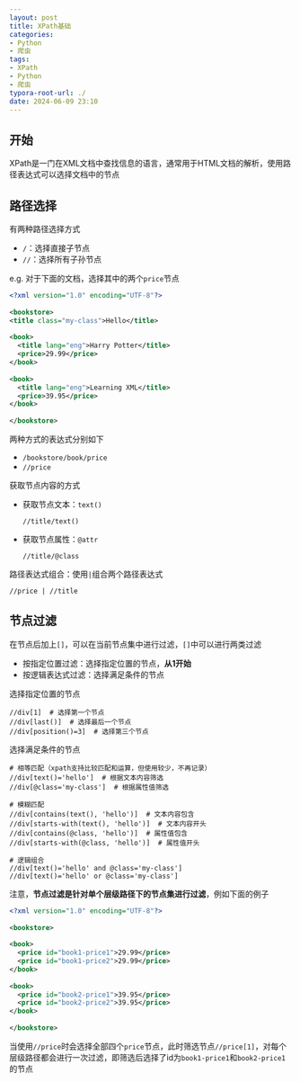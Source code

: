 ```yaml
---
layout: post
title: XPath基础
categories:
- Python
- 爬虫
tags:
- XPath
- Python
- 爬虫
typora-root-url: ./
date: 2024-06-09 23:10
---
```


## 开始

XPath是一门在XML文档中查找信息的语言，通常用于HTML文档的解析，使用路径表达式可以选择文档中的节点

## 路径选择

有两种路径选择方式

-   `/`：选择直接子节点
-   `//`：选择所有子孙节点

e.g. 对于下面的文档，选择其中的两个`price`节点

```xml
<?xml version="1.0" encoding="UTF-8"?>
 
<bookstore>
<title class="my-class">Hello</title>
 
<book>
  <title lang="eng">Harry Potter</title>
  <price>29.99</price>
</book>
 
<book>
  <title lang="eng">Learning XML</title>
  <price>39.95</price>
</book>
 
</bookstore>
```

两种方式的表达式分别如下

-   `/bookstore/book/price`
-   `//price`

获取节点内容的方式

-   获取节点文本：`text()`

    ```
    //title/text()
    ```

-   获取节点属性：`@attr`

    ```
    //title/@class
    ```

路径表达式组合：使用`|`组合两个路径表达式

```
//price | //title
```

## 节点过滤

在节点后加上`[]`，可以在当前节点集中进行过滤，`[]`中可以进行两类过滤

-   按指定位置过滤：选择指定位置的节点，**从1开始**
-   按逻辑表达式过滤：选择满足条件的节点

选择指定位置的节点

```
//div[1]  # 选择第一个节点
//div[last()]  # 选择最后一个节点
//div[position()=3]  # 选择第三个节点
```

选择满足条件的节点

```
# 相等匹配（xpath支持比较匹配和运算，但使用较少，不再记录）
//div[text()='hello']  # 根据文本内容筛选
//div[@class='my-class']  # 根据属性值筛选

# 模糊匹配
//div[contains(text(), 'hello')]  # 文本内容包含
//div[starts-with(text(), 'hello')]  # 文本内容开头
//div[contains(@class, 'hello')]  # 属性值包含
//div[starts-with(@class, 'hello')]  # 属性值开头

# 逻辑组合
//div[text()='hello' and @class='my-class']
//div[text()='hello' or @class='my-class']
```

注意，**节点过滤是针对单个层级路径下的节点集进行过滤**，例如下面的例子

```xml
<?xml version="1.0" encoding="UTF-8"?>
 
<bookstore>
 
<book>
  <price id="book1-price1">29.99</price>
  <price id="book1-price2">29.99</price>
</book>
 
<book>
  <price id="book2-price1">39.95</price>
  <price id="book2-price2">39.95</price>
</book>
 
</bookstore>
```

当使用`//price`时会选择全部四个`price`节点，此时筛选节点`//price[1]`，对每个层级路径都会进行一次过滤，即筛选后选择了id为`book1-price1`和`book2-price1`的节点
